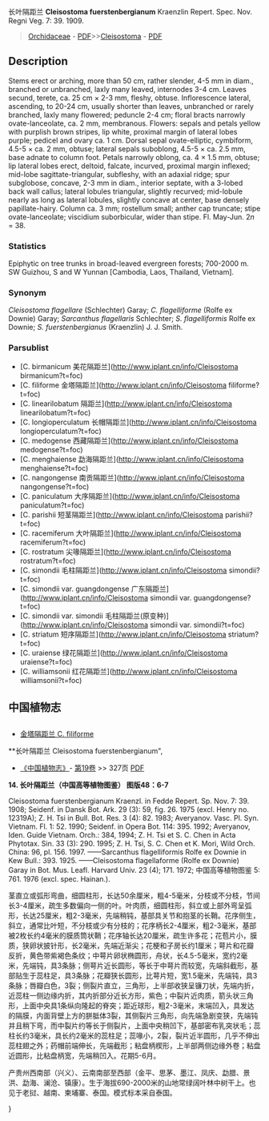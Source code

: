 长叶隔距兰 **Cleisostoma fuerstenbergianum** Kraenzlin Repert. Spec. Nov. Regni Veg. 7: 39. 1909.

> [Orchidaceae](http://www.iplant.cn/info/Orchidaceae?t=foc) - [PDF](http://www.iplant.cn/foc/pdf/Orchidaceae.pdf)>>[Cleisostoma](http://www.iplant.cn/info/Cleisostoma?t=foc) - [PDF](http://www.iplant.cn/foc/pdf/Cleisostoma.pdf)

## Description

Stems erect or arching, more than 50 cm, rather slender, 4-5 mm in diam., branched or unbranched, laxly many leaved, internodes 3-4 cm. Leaves secund, terete, ca. 25 cm × 2-3 mm, fleshy, obtuse. Inflorescence lateral, ascending, to 20-24 cm, usually shorter than leaves, unbranched or rarely branched, laxly many flowered; peduncle 2-4 cm; floral bracts narrowly ovate-lanceolate, ca. 2 mm, membranous. Flowers: sepals and petals yellow with purplish brown stripes, lip white, proximal margin of lateral lobes purple; pedicel and ovary ca. 1 cm. Dorsal sepal ovate-elliptic, cymbiform, 4.5-5 × ca. 2 mm, obtuse; lateral sepals suboblong, 4.5-5 × ca. 2.5 mm, base adnate to column foot. Petals narrowly oblong, ca. 4 × 1.5 mm, obtuse; lip lateral lobes erect, deltoid, falcate, incurved, proximal margin inflexed; mid-lobe sagittate-triangular, subfleshy, with an adaxial ridge; spur subglobose, concave, 2-3 mm in diam., interior septate, with a 3-lobed back wall callus; lateral lobules triangular, slightly recurved; mid-lobule nearly as long as lateral lobules, slightly concave at center, base densely papillate-hairy. Column ca. 3 mm; rostellum small; anther cap truncate; stipe ovate-lanceolate; viscidium suborbicular, wider than stipe. Fl. May-Jun. 2*n* = 38.

### Statistics
Epiphytic on tree trunks in broad-leaved evergreen forests; 700-2000 m. SW Guizhou, S and W Yunnan [Cambodia, Laos, Thailand, Vietnam].

### Synonym
*Cleisostoma flagellare* (Schlechter) Garay; *C. flagelliforme* (Rolfe ex Downie) Garay; *Sarcanthus flagellaris* Schlechter; *S. flagelliformis* Rolfe ex Downie; *S. fuerstenbergianus* (Kraenzlin) J. J. Smith.

### Parsublist

* [C.  birmanicum  美花隔距兰](http://www.iplant.cn/info/Cleisostoma birmanicum?t=foc)
* [C.  filiforme  金塔隔距兰](http://www.iplant.cn/info/Cleisostoma filiforme?t=foc)
* [C.  linearilobatum  隔距兰](http://www.iplant.cn/info/Cleisostoma linearilobatum?t=foc)
* [C.  longioperculatum  长帽隔距兰](http://www.iplant.cn/info/Cleisostoma longioperculatum?t=foc)
* [C.  medogense  西藏隔距兰](http://www.iplant.cn/info/Cleisostoma medogense?t=foc)
* [C.  menghaiense  勐海隔距兰](http://www.iplant.cn/info/Cleisostoma menghaiense?t=foc)
* [C.  nangongense  南贡隔距兰](http://www.iplant.cn/info/Cleisostoma nangongense?t=foc)
* [C.  paniculatum  大序隔距兰](http://www.iplant.cn/info/Cleisostoma paniculatum?t=foc)
* [C.  parishii  短茎隔距兰](http://www.iplant.cn/info/Cleisostoma parishii?t=foc)
* [C.  racemiferum  大叶隔距兰](http://www.iplant.cn/info/Cleisostoma racemiferum?t=foc)
* [C.  rostratum  尖喙隔距兰](http://www.iplant.cn/info/Cleisostoma rostratum?t=foc)
* [C.  simondii  毛柱隔距兰](http://www.iplant.cn/info/Cleisostoma simondii?t=foc)
* [C.  simondii var. guangdongense  广东隔距兰](http://www.iplant.cn/info/Cleisostoma simondii var. guangdongense?t=foc)
* [C.  simondii var. simondii  毛柱隔距兰(原变种)](http://www.iplant.cn/info/Cleisostoma simondii var. simondii?t=foc)
* [C.  striatum  短序隔距兰](http://www.iplant.cn/info/Cleisostoma striatum?t=foc)
* [C.  uraiense  绿花隔距兰](http://www.iplant.cn/info/Cleisostoma uraiense?t=foc)
* [C.  williamsonii  红花隔距兰](http://www.iplant.cn/info/Cleisostoma williamsonii?t=foc)

## 中国植物志

## 
* [金塔隔距兰  C.  filiforme](Cleisostoma-filiforme-金塔隔距兰.md)

**长叶隔距兰 Cleisostoma fuerstenbergianum",

* [《中国植物志》](http://www.iplant.cn/frps)- [第19卷](http://www.iplant.cn/frps/vol/19) >> 327页 [PDF](http://www.iplant.cn/frps/pdf/19/327.pdf)

**14. 长叶隔距兰（中国高等植物图鉴） 图版48：6-7**

Cleisostoma fuerstenbergianum Kraenzl. in Fedde Repert. Sp. Nov. 7: 39. 1908; Seidenf. in Dansk Bot. Ark. 29 (3): 59, fig. 26. 1975 (excl. Henry no. 12319A); Z. H. Tsi in Bull. Bot. Res. 3 (4): 82. 1983; Averyanov. Vasc. Pl. Syn. Vietnam. Fl. 1: 52. 1990; Seidenf. in Opera Bot. 114: 395. 1992; Averyanov, Iden. Guide Vietnam. Orch.: 384, 1994; Z. H. Tsi et S. C. Chen in Acta Phytotax. Sin. 33 (3): 290. 1995; Z. H. Tsi, S. C. Chen et K. Mori, Wild Orch. China: 96, pl. 156. 1997. ——Sarcanthus flagelliformis Rolfe ex Downie in Kew Bull.: 393. 1925. ——Cleisostoma flagellaforme (Rolfe ex Downie) Garay in Bot. Mus. Leafl. Harvard Univ. 23 (4); 171. 1972; 中国高等植物图鉴 5: 761. 1976 (excl. spec. Hainan.).

茎直立或弧形弯曲，细圆柱形，长达50余厘米，粗4-5毫米，分枝或不分枝，节间长3-4厘米，疏生多数偏向一侧的叶。叶肉质，细圆柱形，斜立或上部外弯呈弧形，长达25厘米，粗2-3毫米，先端稍钝，基部具关节和抱茎的长鞘。花序侧生，斜立，通常比叶短，不分枝或少有分枝的；花序柄长2-4厘米，粗2-3毫米，基部被2枚长约4毫米的膜质筒状鞘；花序轴长达20厘米，疏生许多花；花苞片小，膜质，狭卵状披针形，长2毫米，先端近渐尖；花梗和子房长约1厘米；萼片和花瓣反折，黄色带紫褐色条纹；中萼片卵状椭圆形，舟状，长4.5-5毫米，宽约2毫米，先端钝，具3条脉；侧萼片近长圆形，等长于中萼片而较宽，先端斜截形，基部贴生于蕊柱足，具3条脉；花瓣狭长圆形，比萼片短，宽1.5毫米，先端钝，具3条脉；唇瓣白色，3裂；侧裂片直立，三角形，上半部收狭呈镰刀状，先端内折，近蕊柱一侧边缘内折，其内折部分近长方形，紫色；中裂片近肉质，箭头状三角形，上面中央具1条纵向隆起的脊突；距近球形，粗2-3毫米，末端凹入，具发达的隔膜，内面背壁上方的胼胝体3裂，其侧裂片三角形，向先端急剧变狭，先端钝并且稍下弯，而中裂片约等长于侧裂片，上面中央稍凹下，基部密布乳突状毛；蕊柱长约3毫米，具长约2毫米的蕊柱足；蕊喙小，2裂，裂片近半圆形，几乎不伸出蕊柱翅之外；药帽前端伸长，先端截形；粘盘柄楔形，上半部两侧边缘外卷；粘盘近圆形，比粘盘柄宽，先端稍凹入。花期5-6月。

产贵州西南部（兴义）、云南南部至西部（金平、思茅、墨江、凤庆、勐腊、景洪、勐海、澜沧、镇康）。生于海拔690-2000米的山地常绿阔叶林中树干上。也见于老挝、越南、柬埔寨、泰国。模式标本采自泰国。

}